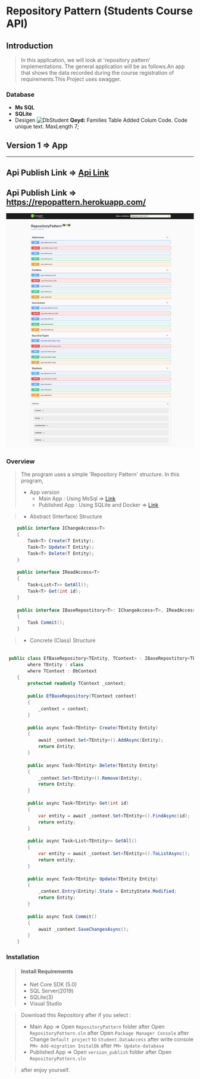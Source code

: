 # Repository Pattern (Students Course API) 

## Introduction 
> In this application, we will look at 'repository pattern' implementations. The general application will be as follows.An app that shows the data recorded during the course registration of requirements.This Project uses swagger. 
### Database 
- **Ms SQL**
- **SQLite**
- Desigen
![DbStudent](https://i.stack.imgur.com/bVYB3.png) **Qeyd:** Families Table Added Colum Code. Code unique text. MaxLength 7;
## Version 1 => App
***
## Api Publish Link => [Api Link](https://repopattern.herokuapp.com/)
## Api Publish Link => https://repopattern.herokuapp.com/
![repo](/Version_1/repos.png)

### Overview
> The program uses a simple 'Repository Pattern' structure. In this program,
> - App version
>    - Main App : Using MsSql => [Link](https://github.com/DrMadWill/RepositoryPattern/tree/main/Version_1/RepositoryPattern)
>    - Published App : Using SQLite and Docker => [Link](https://github.com/DrMadWill/RepositoryPattern/tree/main/Version_1/version_publish)

> - Abstract (Interface) Structure
```cs
    public interface IChangeAccess<T>
    {
        Task<T> Create(T Entity);
        Task<T> Update(T Entity);
        Task<T> Delete(T Entity);
    }

    public interface IReadAccess<T>
    {
        Task<List<T>> GetAll();
        Task<T> Get(int id);
    }

    public interface IBaseRepostitory<T>: IChangeAccess<T>, IReadAccess<T>
    {
        Task Commit();
    }

```
> - Concrete (Class) Structure
```cs

 public class EfBaseRepository<TEntity, TContext> : IBaseRepostitory<TEntity>
        where TEntity : class
        where TContext : DbContext
    {
        protected readonly TContext _context;

        public EfBaseRepository(TContext context)
        {
            _context = context;
        }

        public async Task<TEntity> Create(TEntity Entity)
        {
            await _context.Set<TEntity>().AddAsync(Entity);
            return Entity;
        }

        public async Task<TEntity> Delete(TEntity Entity)
        {
            _context.Set<TEntity>().Remove(Entity);
            return Entity;
        }

        public async Task<TEntity> Get(int id)
        {
            var entity = await _context.Set<TEntity>().FindAsync(id);
            return entity;
        }

        public async Task<List<TEntity>> GetAll()
        {
            var entity = await _context.Set<TEntity>().ToListAsync();
            return entity;
        }

        public async Task<TEntity> Update(TEntity Entity)
        {
            _context.Entry(Entity).State = EntityState.Modified;
            return Entity;
        }

        public async Task Commit()
        {
            await _context.SaveChangesAsync();
        }
    }
```

### Installation
> #### **Install Requirements**
> - Net Core SDK (5.0)
> - SQL Server(2019)
> - SQLite(3)
> - Visual Studio

> Download this Repository after if you select :
> - Main App => Open `RepositoryPattern` folder after Open `RepositoryPattern.sln` after Open `Package Manager Console` after Change `Default project` to `Student.DataAccess` after write console `PM> Add-migration InitalDb` after  `PM> Update-database` 
> - Published App => Open `version_publish` folder after Open `RepositoryPattern.sln`

> after enjoy yourself.

